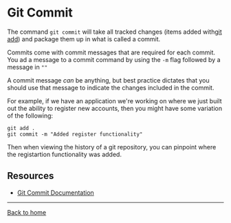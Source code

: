 # Git Commit

The command `git commit` will take all tracked changes (items added with[git add](Add.md)) and package them up in what is called a commit.

Commits come with commit messages that are required for each commit. You ad a message to a commit command by using the `-m` flag followed by a message in `""`

A commit message _can_ be anything, but best practice dictates that you should use that message to indicate the changes included in the commit.

For example, if we have an application we're working on where we just built out the ability to register new accounts, then you might have some variation of the following:

```
git add . 
git commit -m "Added register functionality"
```

Then when viewing the history of a git repository, you can pinpoint where the registartion functionality was added.

## Resources 

- [Git Commit Documentation](https://git-scm.com/docs/git-commit)

---

[Back to home](../README.md)